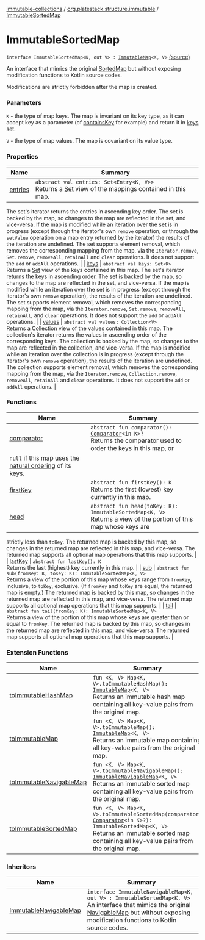 [immutable-collections](../../index.md) / [org.platestack.structure.immutable](../index.md) / [ImmutableSortedMap](.)

# ImmutableSortedMap

`interface ImmutableSortedMap<K, out V> : `[`ImmutableMap`](../-immutable-map.md)`<K, V>` [(source)](https://github.com/PlateStack/immutable-collections/blob/v0.1.0-alpha/src/main/kotlin/org/platestack/structure/immutable/ImmutableSortedMap.kt#L31)

An interface that mimics the original [SortedMap](http://docs.oracle.com/javase/6/docs/api/java/util/SortedMap.html) but without exposing modification functions to Kotlin source codes.

Modifications are strictly forbidden after the map is created.

### Parameters

`K` - the type of map keys. The map is invariant on its key type, as it
    can accept key as a parameter (of [containsKey](#) for example) and return it in [keys](keys.md) set.

`V` - the type of map values. The map is covariant on its value type.

### Properties

| Name | Summary |
|---|---|
| [entries](entries.md) | `abstract val entries: Set<Entry<K, V>>`<br>Returns a [Set](#) view of the mappings contained in this map.
The set's iterator returns the entries in ascending key order.
The set is backed by the map, so changes to the map are
reflected in the set, and vice-versa.  If the map is modified
while an iteration over the set is in progress (except through
the iterator's own `remove` operation, or through the
`setValue` operation on a map entry returned by the
iterator) the results of the iteration are undefined.  The set
supports element removal, which removes the corresponding
mapping from the map, via the `Iterator.remove`,
`Set.remove`, `removeAll`, `retainAll` and
`clear` operations.  It does not support the
`add` or `addAll` operations. |
| [keys](keys.md) | `abstract val keys: Set<K>`<br>Returns a [Set](#) view of the keys contained in this map.
The set's iterator returns the keys in ascending order.
The set is backed by the map, so changes to the map are
reflected in the set, and vice-versa.  If the map is modified
while an iteration over the set is in progress (except through
the iterator's own `remove` operation), the results of
the iteration are undefined.  The set supports element removal,
which removes the corresponding mapping from the map, via the
`Iterator.remove`, `Set.remove`,
`removeAll`, `retainAll`, and `clear`
operations.  It does not support the `add` or `addAll`
operations. |
| [values](values.md) | `abstract val values: Collection<V>`<br>Returns a [Collection](#) view of the values contained in this map.
The collection's iterator returns the values in ascending order
of the corresponding keys.
The collection is backed by the map, so changes to the map are
reflected in the collection, and vice-versa.  If the map is
modified while an iteration over the collection is in progress
(except through the iterator's own `remove` operation),
the results of the iteration are undefined.  The collection
supports element removal, which removes the corresponding
mapping from the map, via the `Iterator.remove`,
`Collection.remove`, `removeAll`,
`retainAll` and `clear` operations.  It does not
support the `add` or `addAll` operations. |

### Functions

| Name | Summary |
|---|---|
| [comparator](comparator.md) | `abstract fun comparator(): `[`Comparator`](http://docs.oracle.com/javase/6/docs/api/java/util/Comparator.html)`<in K>?`<br>Returns the comparator used to order the keys in this map, or
`null` if this map uses the [natural ordering](#) of its keys. |
| [firstKey](first-key.md) | `abstract fun firstKey(): K`<br>Returns the first (lowest) key currently in this map. |
| [head](head.md) | `abstract fun head(toKey: K): ImmutableSortedMap<K, V>`<br>Returns a view of the portion of this map whose keys are
strictly less than `toKey`.  The returned map is backed
by this map, so changes in the returned map are reflected in
this map, and vice-versa.  The returned map supports all
optional map operations that this map supports. |
| [lastKey](last-key.md) | `abstract fun lastKey(): K`<br>Returns the last (highest) key currently in this map. |
| [sub](sub.md) | `abstract fun sub(fromKey: K, toKey: K): ImmutableSortedMap<K, V>`<br>Returns a view of the portion of this map whose keys range from
`fromKey`, inclusive, to `toKey`, exclusive.  (If
`fromKey` and `toKey` are equal, the returned map
is empty.)  The returned map is backed by this map, so changes
in the returned map are reflected in this map, and vice-versa.
The returned map supports all optional map operations that this
map supports. |
| [tail](tail.md) | `abstract fun tail(fromKey: K): ImmutableSortedMap<K, V>`<br>Returns a view of the portion of this map whose keys are
greater than or equal to `fromKey`.  The returned map is
backed by this map, so changes in the returned map are
reflected in this map, and vice-versa.  The returned map
supports all optional map operations that this map supports. |

### Extension Functions

| Name | Summary |
|---|---|
| [toImmutableHashMap](../kotlin.collections.-map/to-immutable-hash-map.md) | `fun <K, V> Map<K, V>.toImmutableHashMap(): `[`ImmutableMap`](../-immutable-map.md)`<K, V>`<br>Returns an immutable hash map containing all key-value pairs from the original map. |
| [toImmutableMap](../kotlin.collections.-map/to-immutable-map.md) | `fun <K, V> Map<K, V>.toImmutableMap(): `[`ImmutableMap`](../-immutable-map.md)`<K, V>`<br>Returns an immutable map containing all key-value pairs from the original map. |
| [toImmutableNavigableMap](../kotlin.collections.-map/to-immutable-navigable-map.md) | `fun <K, V> Map<K, V>.toImmutableNavigableMap(): `[`ImmutableNavigableMap`](../-immutable-navigable-map/index.md)`<K, V>`<br>Returns an immutable sorted map containing all key-value pairs from the original map. |
| [toImmutableSortedMap](../kotlin.collections.-map/to-immutable-sorted-map.md) | `fun <K, V> Map<K, V>.toImmutableSortedMap(comparator: `[`Comparator`](http://docs.oracle.com/javase/6/docs/api/java/util/Comparator.html)`<in K>?): ImmutableSortedMap<K, V>`<br>Returns an immutable sorted map containing all key-value pairs from the original map. |

### Inheritors

| Name | Summary |
|---|---|
| [ImmutableNavigableMap](../-immutable-navigable-map/index.md) | `interface ImmutableNavigableMap<K, out V> : ImmutableSortedMap<K, V>`<br>An interface that mimics the original [NavigableMap](http://docs.oracle.com/javase/6/docs/api/java/util/NavigableMap.html) but without exposing modification functions to Kotlin source codes. |
